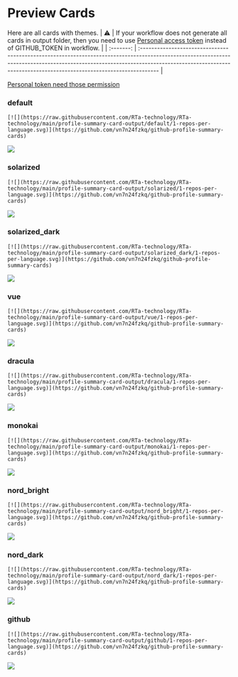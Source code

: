 
# Preview Cards

Here are all cards with themes.
| :warning: | If your workflow does not generate all cards in output folder, then you need to use [Personal access token](https://docs.github.com/en/actions/configuring-and-managing-workflows/creating-and-storing-encrypted-secrets) instead of GITHUB_TOKEN in workflow. |
| :-------: | :------------------------------------------------------------------------------------------------------------------------------------------------------------------------------------------------------------------------------------------------ |

[Personal token need those permission](https://github.com/vn7n24fzkq/github-profile-summary-cards/wiki/Personal-access-token-permissions)


### default


```
[![](https://raw.githubusercontent.com/RTa-technology/RTa-technology/main/profile-summary-card-output/default/1-repos-per-language.svg)](https://github.com/vn7n24fzkq/github-profile-summary-cards)
```
![](https://raw.githubusercontent.com/RTa-technology/RTa-technology/main/profile-summary-card-output/default/1-repos-per-language.svg)


### solarized


```
[![](https://raw.githubusercontent.com/RTa-technology/RTa-technology/main/profile-summary-card-output/solarized/1-repos-per-language.svg)](https://github.com/vn7n24fzkq/github-profile-summary-cards)
```
![](https://raw.githubusercontent.com/RTa-technology/RTa-technology/main/profile-summary-card-output/solarized/1-repos-per-language.svg)


### solarized_dark


```
[![](https://raw.githubusercontent.com/RTa-technology/RTa-technology/main/profile-summary-card-output/solarized_dark/1-repos-per-language.svg)](https://github.com/vn7n24fzkq/github-profile-summary-cards)
```
![](https://raw.githubusercontent.com/RTa-technology/RTa-technology/main/profile-summary-card-output/solarized_dark/1-repos-per-language.svg)


### vue


```
[![](https://raw.githubusercontent.com/RTa-technology/RTa-technology/main/profile-summary-card-output/vue/1-repos-per-language.svg)](https://github.com/vn7n24fzkq/github-profile-summary-cards)
```
![](https://raw.githubusercontent.com/RTa-technology/RTa-technology/main/profile-summary-card-output/vue/1-repos-per-language.svg)


### dracula


```
[![](https://raw.githubusercontent.com/RTa-technology/RTa-technology/main/profile-summary-card-output/dracula/1-repos-per-language.svg)](https://github.com/vn7n24fzkq/github-profile-summary-cards)
```
![](https://raw.githubusercontent.com/RTa-technology/RTa-technology/main/profile-summary-card-output/dracula/1-repos-per-language.svg)


### monokai


```
[![](https://raw.githubusercontent.com/RTa-technology/RTa-technology/main/profile-summary-card-output/monokai/1-repos-per-language.svg)](https://github.com/vn7n24fzkq/github-profile-summary-cards)
```
![](https://raw.githubusercontent.com/RTa-technology/RTa-technology/main/profile-summary-card-output/monokai/1-repos-per-language.svg)


### nord_bright


```
[![](https://raw.githubusercontent.com/RTa-technology/RTa-technology/main/profile-summary-card-output/nord_bright/1-repos-per-language.svg)](https://github.com/vn7n24fzkq/github-profile-summary-cards)
```
![](https://raw.githubusercontent.com/RTa-technology/RTa-technology/main/profile-summary-card-output/nord_bright/1-repos-per-language.svg)


### nord_dark


```
[![](https://raw.githubusercontent.com/RTa-technology/RTa-technology/main/profile-summary-card-output/nord_dark/1-repos-per-language.svg)](https://github.com/vn7n24fzkq/github-profile-summary-cards)
```
![](https://raw.githubusercontent.com/RTa-technology/RTa-technology/main/profile-summary-card-output/nord_dark/1-repos-per-language.svg)


### github


```
[![](https://raw.githubusercontent.com/RTa-technology/RTa-technology/main/profile-summary-card-output/github/1-repos-per-language.svg)](https://github.com/vn7n24fzkq/github-profile-summary-cards)
```
![](https://raw.githubusercontent.com/RTa-technology/RTa-technology/main/profile-summary-card-output/github/1-repos-per-language.svg)

